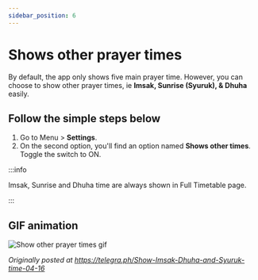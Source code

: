 ```yaml
---
sidebar_position: 6
---
```


# Shows other prayer times

By default, the app only shows five main prayer time. However, you can choose to show other prayer times, ie **Imsak, Sunrise (Syuruk), & Dhuha** easily.

## Follow the simple steps below

1. Go to Menu > **Settings**.
2. On the second option, you'll find an option named **Shows other times**. Toggle the switch to ON.

:::info

Imsak, Sunrise and Dhuha time are always shown in Full Timetable page.

:::

## GIF animation

![Show other prayer times gif](/img/tips/show-other-prayer-times/show-other-prayer-times.gif)

_Originally posted at https://telegra.ph/Show-Imsak-Dhuha-and-Syuruk-time-04-16_
